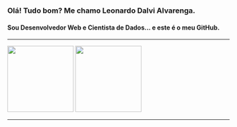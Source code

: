 ### Olá! Tudo bom? Me chamo Leonardo Dalvi Alvarenga.

#### Sou Desenvolvedor Web e Cientista de Dados... e este é o meu GitHub.

-----

<div>
<img height="150em" src="https://github-readme-stats.vercel.app/api?username=leonardodalvi&show_icons=true&theme=ayu-mirage" />

<img height="150em" src="https://github-readme-stats.vercel.app/api/top-langs/?username=leonardodalvi&layout=compact" />
</div>
  
-----

<!--
**leonardodalvi/leonardodalvi** is a ✨ _special_ ✨ repository because its `README.md` (this file) appears on your GitHub profile.

Here are some ideas to get you started:

- 🔭 I’m currently working on ...
- 🌱 I’m currently learning ...
- 👯 I’m looking to collaborate on ...
- 🤔 I’m looking for help with ...
- 💬 Ask me about ...
- 📫 How to reach me: ...
- 😄 Pronouns: ...
- ⚡ Fun fact: ...
-->

